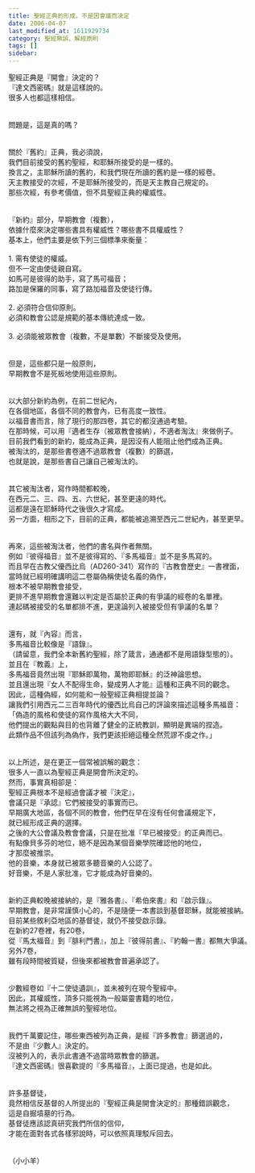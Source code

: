 ```yaml
---
title: 聖經正典的形成，不是因會議而決定
date: 2006-04-07
last_modified_at: 1611929734
category: 聖經無誤、解經原則
tags: []
sidebar: 
---
```


<div>聖經正典是『開會』決定的？</div>
<div>『達文西密碼』就是這樣說的。</div>
<div>很多人也都這樣相信。</div>
<div> </div>
<div> </div>
<div>問題是，這是真的嗎？</div>
<div> </div>
<div> </div>
<div>關於『舊約』正典，我必須說，</div>
<div>我們目前接受的舊約聖經，和耶穌所接受的是一樣的。</div>
<div>換言之，主耶穌所讀的舊約，和我們現在所讀的舊約是一樣的經卷。</div>
<div>天主教接受的次經，不是耶穌所接受的，而是天主教自己規定的。</div>
<div>那些次經，有參考價值，但不具聖經正典的權威性。</div>
<div> </div>
<div> </div>
<div>『新約』部分，早期教會（複數），</div>
<div>依據什麼來決定哪些書具有權威性？哪些書不具權威性？</div>
<div>基本上，他們主要是依下列三個標準來衡量：</div>
<div> </div>
<div>1.<span style="white-space:pre"> </span>需有使徒的權威。</div>
<div>但不一定由使徒親自寫。</div>
<div>如馬可是彼得的助手，寫了馬可福音；</div>
<div>路加是保羅的同事，寫了路加福音及使徒行傳。</div>
<div> </div>
<div>2.<span style="white-space:pre"> </span>必須符合信仰原則。</div>
<div>必須和教會公認是規範的基本傳統達成一致。</div>
<div> </div>
<div>3.<span style="white-space:pre"> </span>必須能被眾教會（複數，不是單數）不斷接受及使用。</div>
<div> </div>
<div> </div>
<div>但是，這些都只是一般原則，</div>
<div>早期教會不是死板地使用這些原則。</div>
<div> </div>
<div> </div>
<div>以大部分新約為例，在前二世紀內，</div>
<div>在各個地區，各個不同的教會內，已有高度一致性。</div>
<div>以福音書而言，除了現行的那四卷，其它的都沒通過考驗。</div>
<div>在那時候，可以用『適者生存（被眾教會接納），不適者淘汰』來做例子。</div>
<div>目前我們看到的新約，能成為正典，是因沒有人能阻止他們成為正典。</div>
<div>被淘汰的，是那些書卷通不過眾教會（複數）的篩選，</div>
<div>也就是說，是那些書自己讓自己被淘汰的。</div>
<div> </div>
<div> </div>
<div>其它被淘汰者，寫作時間都較晚，</div>
<div>在西元二、三、四、五、六世紀，甚至更遠的時代。</div>
<div>這都是遠在耶穌時代之後很久才寫成。</div>
<div>另一方面，相形之下，目前的正典，都能被追溯至西元二世紀內，甚至更早。</div>
<div> </div>
<div> </div>
<div>再來，這些被淘汰者，他們的書名與作者無關。</div>
<div>例如『彼得福音』並不是彼得寫的、『多馬福音』並不是多馬寫的。</div>
<div>而且早在古教父優西比烏（AD260-341）寫作的『古教會歷史』一書裡面，</div>
<div>當時就已經明確講明這二卷屬偽稱使徒名義的偽作，</div>
<div>根本不被早期教會接受，</div>
<div>更排不進早期教會還難以判定是否屬於正典的有爭議的經卷的名單裡。</div>
<div>連起碼被接受的名單都排不進，更遑論列入被接受但有爭議的名單？</div>
<div> </div>
<div> </div>
<div>還有，就『內容』而言，</div>
<div>多馬福音比較像是『語錄』。</div>
<div>（請留意，我們全本新舊約聖經，除了箴言，通通都不是用語錄型態的）。</div>
<div>並且在『教義』上，</div>
<div>多馬福音竟然出現『耶穌即萬物，萬物即耶穌』的泛神論思想。</div>
<div>並且還出現『女人不配得生命，變成男人才能』這種和正典不同的觀念。</div>
<div>因此，這種偽經，如何能和一般聖經正典相提並論？</div>
<div>讓我們引用西元二三百年時代的優西比烏自己的評論來描述這種多馬福音：</div>
<div>「偽造的風格和使徒的寫作風格大大不同，</div>
<div>他們提出的觀點與目的也背離了健全的正統教訓，顯明是異端的捏造。</div>
<div>此類作品不但該列為偽作，我們更該拒絕這種全然荒謬不虔之作。」</div>
<div> </div>
<div> </div>
<div>以上所述，是在更正一個常被誤解的觀念：</div>
<div>很多人一直以為聖經正典是開會所決定的。</div>
<div>然而，事實真相卻是：</div>
<div>聖經正典根本不是經過會議才被『決定』，</div>
<div>會議只是『承認』它們被接受的事實而已。</div>
<div>早期廣大地區，各個不同的教會，他們在早在沒有任何會議規定下，</div>
<div>就已經形成正典的選擇。</div>
<div>之後的大公會議及教會會議，只是在批准『早已被接受』的正典而已。</div>
<div>有點像貝多芬的地位，絕不是因為某個音樂學院確認他的地位，</div>
<div>才那麼被推崇。</div>
<div>他的音樂，本身就已被眾多聽音樂的人公認了。</div>
<div>好音樂，不是人家批准，它才能成為好音樂的。</div>
<div> </div>
<div> </div>
<div>新約正典較晚被接納的，是『雅各書』、『希伯來書』和『啟示錄』。</div>
<div>早期教會，是非常謹慎小心的，不是隨便一本書談到基督耶穌，就能被接納。</div>
<div>目前某些敘利亞地區的基督徒，就仍不接受啟示錄。</div>
<div>在新約27卷裡，有20卷，</div>
<div>從『馬太福音』到『腓利門書』，加上『彼得前書』、『約翰一書』都無大爭議。</div>
<div>另外7卷，</div>
<div>雖有段時間被質疑，但後來都被教會普遍承認了。</div>
<div> </div>
<div> </div>
<div>少數經卷如『十二使徒遺訓』，並未被列在現今聖經中。</div>
<div>因此，其權威性，頂多只能視為一般屬靈書籍的地位，</div>
<div>無法將之視為正確無誤的聖經地位。</div>
<div> </div>
<div> </div>
<div>我們千萬要記住，哪些東西被列為正典，是經『許多教會』篩選過的，</div>
<div>不是由『少數人』決定的。</div>
<div>沒被列入的，表示此書通不過當時眾教會的篩選。</div>
<div>『達文西密碼』很喜歡提的『多馬福音』，上面已提過，也是如此。</div>
<div> </div>
<div> </div>
<div>許多基督徒，</div>
<div>竟然相信反基督的人所提出的『聖經正典是開會決定的』那種錯誤觀念，</div>
<div>這是自掘墳墓的行為。</div>
<div>基督徒應該認真研究我們所信的信仰，</div>
<div>才能在面對各式各樣邪說時，可以依照真理駁斥回去。</div>
<div> </div>
<div> </div>
<div>（小小羊）</div>
